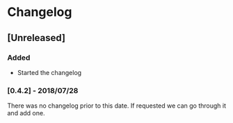 # Changelog

## [Unreleased]

### Added
- Started the changelog

### [0.4.2] - 2018/07/28
There was no changelog prior to this date. If requested we can go through it and add one.
